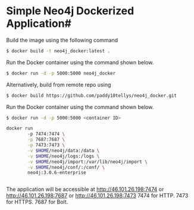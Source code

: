 # Simple Neo4j Dockerized Application#

Build the image using the following command

```bash
$ docker build -t neo4j_docker:latest .
```

Run the Docker container using the command shown below.

```bash
$ docker run -d -p 5000:5000 neo4j_docker
```
Alternatively, build from remote repo using

```bash
$ docker build https://github.com/paddy10tellys/neo4j_docker.git 
```

Run the Docker container using the command shown below.

```bash
$ docker run -d -p 5000:5000 <container ID>

docker run  
        -p 7474:7474 \
        -p 7687:7687 \
        -p 7473:7473 \
        -v $HOME/neo4j/data:/data \
        -v $HOME/neo4j/logs:/logs \
        -v $HOME/neo4j/import:/var/lib/neo4j/import \
        -v $HOME/neo4j/conf/:/conf/ \
        neo4j:3.0.6-enterprise



```

The application will be accessible at http://46.101.26.198:7474 or http://46.101.26.198:7687 or http://46.101.26.198:7473 
7474 for HTTP.
7473 for HTTPS.
7687 for Bolt.

